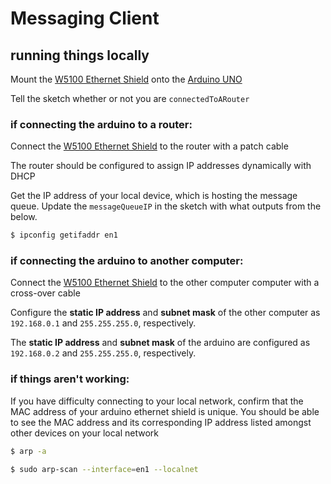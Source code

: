 # Messaging Client

## running things locally

Mount the [W5100 Ethernet Shield](https://www.sunfounder.com/ethernet-shield-w5100-for-arduino.html) onto the [Arduino UNO](https://www.arduino.cc/en/Main/ArduinoBoardUno)

Tell the sketch whether or not you are `connectedToARouter`

### if connecting the arduino to a router:

Connect the [W5100 Ethernet Shield](https://www.sunfounder.com/ethernet-shield-w5100-for-arduino.html) to the router with a patch cable

The router should be configured to assign IP addresses dynamically with DHCP

Get the IP address of your local device, which is hosting the message queue. Update the `messageQueueIP` in the sketch with what outputs from the below.
```bash
$ ipconfig getifaddr en1
```

### if connecting the arduino to another computer:

Connect the [W5100 Ethernet Shield](https://www.sunfounder.com/ethernet-shield-w5100-for-arduino.html) to the other computer computer with a cross-over cable

Configure the **static IP address** and **subnet mask** of the other computer as `192.168.0.1` and `255.255.255.0`, respectively.

The **static IP address** and **subnet mask** of the arduino are configured as `192.168.0.2` and `255.255.255.0`, respectively.

### if things aren't working:

If you have difficulty connecting to your local network, confirm that the MAC address of your arduino ethernet shield is unique. You should be able to see the MAC address and its corresponding IP address listed amongst other devices on your local network
```bash
$ arp -a
```
```bash
$ sudo arp-scan --interface=en1 --localnet
```